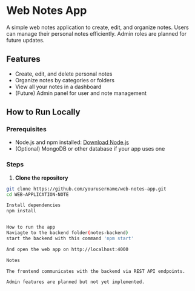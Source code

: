 # Web Notes App

A simple web notes application to create, edit, and organize notes. Users can manage their personal notes efficiently. Admin roles are planned for future updates.

## Features

- Create, edit, and delete personal notes
- Organize notes by categories or folders
- View all your notes in a dashboard
- (Future) Admin panel for user and note management

## How to Run Locally

### Prerequisites

- Node.js and npm installed: [Download Node.js](https://nodejs.org/)
- (Optional) MongoDB or other database if your app uses one

### Steps

1. **Clone the repository**
```bash
git clone https://github.com/yourusername/web-notes-app.git
cd WEB-APPLICATION-NOTE

Install dependencies
npm install


How to run the app
Naviagte to the backend folder(notes-backend)
start the backend with this command 'npm start'

And open the web app on http://localhost:4000

Notes

The frontend communicates with the backend via REST API endpoints.

Admin features are planned but not yet implemented.
